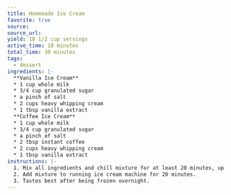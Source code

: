 ```yaml
---
title: Homemade Ice Cream
favorite: true
source: 
source_url: 
yield: 10 1/2 cup servings 
active_time: 10 minutes
total_time: 30 minutes
tags: 
  - dessert
ingredients: |-
  **Vanilla Ice Cream**
  * 1 cup whole milk 
  * 3/4 cup granulated sugar 
  * a pinch of salt 
  * 2 cups heavy whipping cream 
  * 1 tbsp vanilla extract  
  **Coffee Ice Cream**
  * 1 cup whole milk 
  * 3/4 cup granulated sugar 
  * a pinch of salt 
  * 2 tbsp instant coffee 
  * 2 cups heavy whipping cream 
  * 1 tbsp vanilla extract 
instructions: |-
  1. Mix all ingredients and chill mixture for at least 20 minutes, up to overnight. 
  2. Add mixture to running ice cream machine for 20 minutes. 
  3. Tastes best after being frozen overnight. 
---
```

